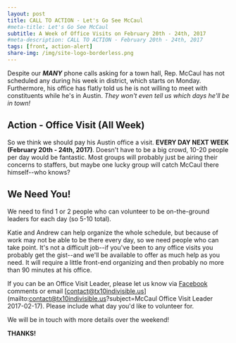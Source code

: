 ```yaml
---
layout: post
title: CALL TO ACTION - Let's Go See McCaul
#meta-title: Let's Go See McCaul
subtitle: A Week of Office Visits on February 20th - 24th, 2017
#meta-description: CALL TO ACTION - February 20th - 24th, 2017
tags: [front, action-alert]
share-img: /img/site-logo-borderless.png
---
```


Despite our **_MANY_** phone calls asking for a town hall, Rep. McCaul has not scheduled any during his week in district, which starts on Monday. Furthermore, his office has flatly told us he is not willing to meet with constituents while he's in Austin. _They won't even tell us which days he'll be in town!_

## Action - Office Visit (All Week)
So we think we should pay his Austin office a visit. **EVERY DAY NEXT WEEK (February 20th - 24th, 2017)**. Doesn't have to be a big crowd, 10-20 people per day would be fantastic. Most groups will probably just be airing their concerns to staffers, but maybe one lucky group will catch McCaul there himself--who knows?

## We Need You!

We need to find 1 or 2 people who can volunteer to be on-the-ground leaders for each day (so 5-10 total).

Katie and Andrew can help organize the whole schedule, but because of work may not be able to be there every day, so we need people who can take point. It's not a difficult job--if you've been to any office visits you probably get the gist--and we'll be available to offer as much help as you need. It will require a little front-end organizing and then probably no more than 90 minutes at his office.


If you can be an Office Visit Leader, please let us know via [Facebook](https://www.facebook.com/groups/tx10indivisible/permalink/410264039314871/) comments or email [contact@tx10indivisible.us](mailto:contact@tx10indivisible.us?subject=McCaul Office Visit Leader 2017-02-17). Please include what day you'd like to volunteer for.

We will be in touch with more details over the weekend!

**THANKS!**
